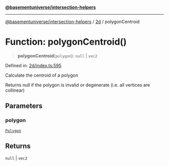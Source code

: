 [**@basementuniverse/intersection-helpers**](../../README.md)

***

[@basementuniverse/intersection-helpers](../../README.md) / [2d](../README.md) / polygonCentroid

# Function: polygonCentroid()

> **polygonCentroid**(`polygon`): `null` \| `vec2`

Defined in: [2d/index.ts:595](https://github.com/basementuniverse/intersection-helpers/blob/d942e5cf9ee51dc3854d6fbfe1d84a7ecd83c1ca/src/2d/index.ts#L595)

Calculate the centroid of a polygon

Returns null if the polygon is invalid or degenerate (i.e. all vertices are
collinear)

## Parameters

### polygon

[`Polygon`](../types/type-aliases/Polygon.md)

## Returns

`null` \| `vec2`
